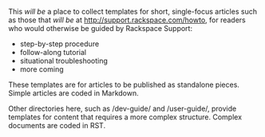 This *will be* a place to collect templates for short, single-focus articles such as those that *will be* at http://support.rackspace.com/howto, for readers who would otherwise be guided by Rackspace Support:

- step-by-step procedure
- follow-along tutorial 
- situational troubleshooting
- more coming
 
These templates are for articles to be published as standalone pieces. 
Simple articles are coded in Markdown.

Other directories here, such as /dev-guide/ and /user-guide/, provide templates for content that requires a more complex structure. 
Complex documents are coded in RST.
